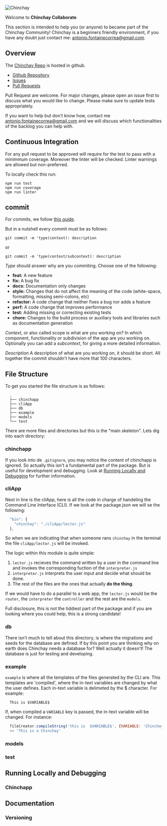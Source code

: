 ![Chinchay](https://chinchay-docs.herokuapp.com/assets/logo.png)



Welcome to **Chinchay Collaborate**

This section is intended to help you (or anyone) to became part of the Chinchay Community! Chinchay is a beginners friendly environment, if you have any doubt just contact me: [antonio.fontainecorrea@gmail.com](antonio.fontainecorrea@gmail.com).

## Overview


The [Chinchay Repo](https://github.com/afontainec/chinchay) is hosted in github.

* [Github Repository](https://github.com/afontainec/chinchay)
* [Issues](https://github.com/afontainec/chinchay/issues)
* [Pull Requests](https://github.com/afontainec/chinchay/pulls)

Pull Request are welcome. For major changes, please open an issue first to discuss what you would like to change. Please make sure to update tests appropriately.

If you want to help but don't know how, contact me [antonio.fontainecorrea@gmail.com](antonio.fontainecorrea@gmail.com) and we will discuss which functionalities of the backlog you can help with.


## Continuous Integration

  For any pull request to be approved will require for the test to pass with a minimmum coverage. Moreover the linter will be checked. Linter warnings are allowed but non-preferred.

  To locally check this run:

  ```
  npm run test
  npm run coverage
  npm run linter
  ```

## commit

For commits, we follow [this guide](https://github.com/angular/angular.js/blob/master/DEVELOPERS.md#commits).

But in a nutshell every commit must be as follows:

```
git commit -m 'type(context): description
```

or

```
git commit -m 'type(context/subcontext): description
```

*Type* should answer why are you commiting. Choose one of the following:

* **feat:** A new feature
* **fix:** A bug fix
* **docs:** Documentation only changes
* **style:** Changes that do not affect the meaning of the code (white-space, formatting, missing semi-colons, etc)
* **refactor:** A code change that neither fixes a bug nor adds a feature
* **perf:** A code change that improves performance
* **test:** Adding missing or correcting existing tests
* **chore:** Changes to the build process or auxiliary tools and libraries such as documentation generation

*Context*, or also called scope is what are you working on? In which component, functionality or subdivision of the app are you working on. Optionally you can add a *subcontext*, for giving a more detailed information.

*Description* A description of what are you working on, it should be short. All together the commit shouldn't have more that 100 characters.


## File Structure

To get you started the file structure is as follows: 

```
  .
  ├── chinchapp                  
  ├── cliApp       
  ├── db   
  ├── example              
  ├── models
  └── test
```

There are more files and directories but this is the "main skeleton". Lets dig into each directory:

### chinchapp

If you look into de `.gitignore`, you may notice the content of chinchapp is ignored. So actually this isn't a fundamental part of the package. But is useful for development and debugging. Look at [Running Locally and Debugging](#running-locally-and-debugging) for further information.


### cliApp

Next in line is the cliApp, here is all the code in charge of handeling the Command Line Interface (CLI). If we look at the package.json we will se the following:

```javascript
  "bin": {
    "chinchay": "./cliApp/lector.js"
  },
```

So when we are indicating that when someone rans `chinchay` in the terminal the file `cliApp/lector.js` will be invoked.

The logic within this module is quite simple:

1. `lector.js` recieves the command written by a user in the command line and invokes the corresponding fuction of the `interpreter.js`
2. `interpreter.js` interprets the user input and decide what should be done.
3. The rest of the files are the ones that actually **do the thing**. 

If we would have to do a parallel to a web app, the `lector.js` would be the `router`, the `interpreter` the `controller` and the rest are the `models`.

Full disclosure, this is not the tiddiest part of the package and if you are looking where you could help, this is a strong candidate!

### db

There isn't much to tell about this directory, is where the migrations and seeds for the database are defined. If by this point you are thinking why on earth does Chinchay needs a database for? Well actually it doesn't! The database is just for testing and developing. 

### example

`example` is where all the templates of the files generated by the CLI are. This templates are 'compiled', where the in-text variables are changed by what the user defines. Each in-text variable is delimeted by the $ character. For example:

```
  This is $VARIABLE$
```

If, when compiled a `VARIABLE` key is passed, the in-text variable will be changed. For instance:

```javascript
  fileCreator.compileString('this is  $VARIABLE$', {VARIABLE: 'Chinchay!'})
  >> 'This is a Chinchay'
```



### models

### test

## Running Locally and Debugging

### Chinchapp


## Documentation

### Versioning
